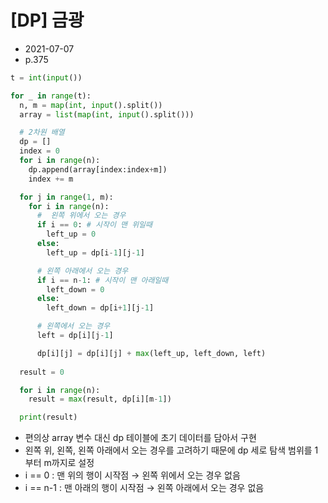 # [DP] 금광

- 2021-07-07
- p.375

```python
t = int(input())

for _ in range(t):
  n, m = map(int, input().split())
  array = list(map(int, input().split()))

  # 2차원 배열
  dp = []
  index = 0
  for i in range(n):
    dp.append(array[index:index+m])
    index += m

  for j in range(1, m):
    for i in range(n):
      #  왼쪽 위에서 오는 경우
      if i == 0: # 시작이 맨 위일때
        left_up = 0
      else:
        left_up = dp[i-1][j-1]

      # 왼쪽 아래에서 오는 경우
      if i == n-1: # 시작이 맨 아래일때
        left_down = 0
      else:
        left_down = dp[i+1][j-1]

      # 왼쪽에서 오는 경우
      left = dp[i][j-1]

      dp[i][j] = dp[i][j] + max(left_up, left_down, left)
  
  result = 0

  for i in range(n):
    result = max(result, dp[i][m-1])

  print(result)
```

- 편의상 array 변수 대신 dp 테이블에 초기 데이터를 담아서 구현
- 왼쪽 위, 왼쪽, 왼쪽 아래에서 오는 경우를 고려하기 때문에 dp 세로 탐색 범위를 1부터 m까지로 설정
- i == 0 : 맨 위의 행이 시작점 → 왼쪽 위에서 오는 경우 없음
- i == n-1 : 맨 아래의 행이 시작점 → 왼쪽 아래에서 오는 경우 없음
